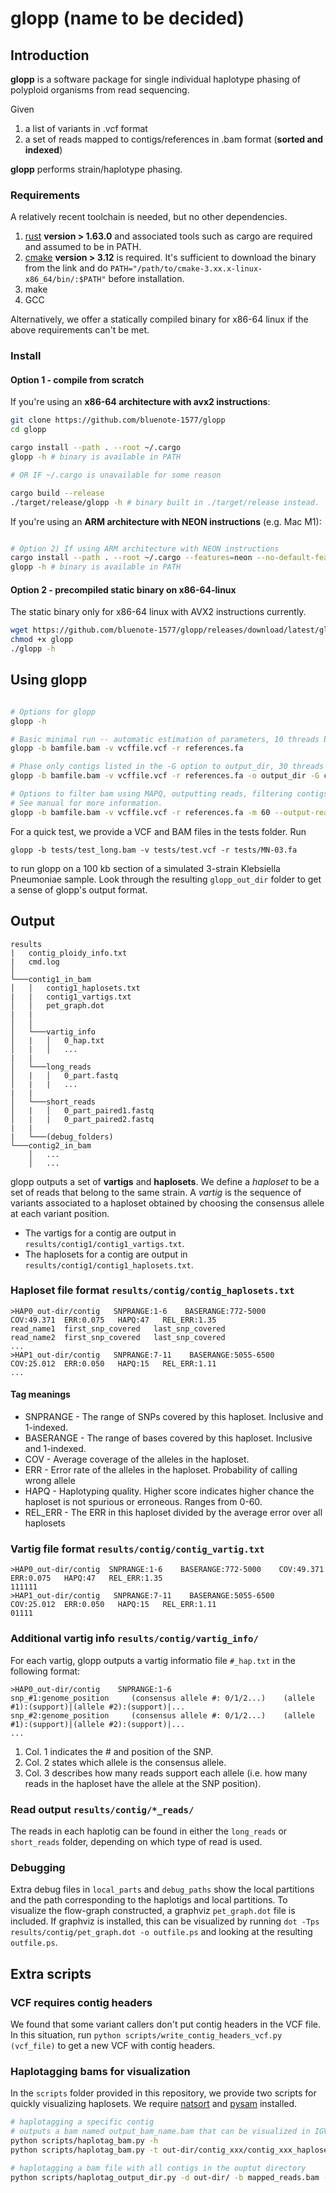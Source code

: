 # glopp (name to be decided) 

## Introduction

**glopp** is a software package for single individual haplotype phasing of polyploid organisms from read sequencing. 

Given 

1. a list of variants in .vcf format
2. a set of reads mapped to contigs/references in .bam format (**sorted and indexed**)

**glopp** performs strain/haplotype phasing.

### Requirements 

A relatively recent toolchain is needed, but no other dependencies. 

1. [rust](https://www.rust-lang.org/tools/install) **version > 1.63.0** and associated tools such as cargo are required and assumed to be in PATH.
2. [cmake](https://cmake.org/download/) **version > 3.12** is required. It's sufficient to download the binary from the link and do `PATH="/path/to/cmake-3.xx.x-linux-x86_64/bin/:$PATH"` before installation. 
3. make 
4. GCC 

Alternatively, we offer a statically compiled binary for x86-64 linux if the above requirements can't be met. 

### Install

#### Option 1 - compile from scratch

If you're using an **x86-64 architecture with avx2 instructions**: 

```sh
git clone https://github.com/bluenote-1577/glopp
cd glopp

cargo install --path . --root ~/.cargo 
glopp -h # binary is available in PATH

# OR IF ~/.cargo is unavailable for some reason

cargo build --release
./target/release/glopp -h # binary built in ./target/release instead.
```

If you're using an **ARM architecture with NEON instructions** (e.g. Mac M1): 

```sh

# Option 2) If using ARM architecture with NEON instructions
cargo install --path . --root ~/.cargo --features=neon --no-default-features
glopp -h # binary is available in PATH

```

#### Option 2 - precompiled static binary on **x86-64-linux**

The static binary only for x86-64 linux with AVX2 instructions currently. 

```sh
wget https://github.com/bluenote-1577/glopp/releases/download/latest/glopp
chmod +x glopp
./glopp -h
```

## Using glopp

``` sh

# Options for glopp
glopp -h

# Basic minimal run -- automatic estimation of parameters, 10 threads by default
glopp -b bamfile.bam -v vcffile.vcf -r references.fa

# Phase only contigs listed in the -G option to output_dir, 30 threads
glopp -b bamfile.bam -v vcffile.vcf -r references.fa -o output_dir -G contig_1 contig_2 contig_3 -t 30

# Options to filter bam using MAPQ, outputting reads, filtering contigs, supplementary alignments
# See manual for more information.
glopp -b bamfile.bam -v vcffile.vcf -r references.fa -m 60 --output-reads --snp-count-filter 1000 -X

```
For a quick test, we provide a VCF and BAM files in the tests folder. Run
```
glopp -b tests/test_long.bam -v tests/test.vcf -r tests/MN-03.fa 
```
to run glopp on a 100 kb section of a simulated 3-strain Klebsiella Pneumoniae sample. Look through the resulting `glopp_out_dir` folder to get a sense of glopp's output format. 

## Output

```
results
|   contig_ploidy_info.txt
|   cmd.log
│      
└───contig1_in_bam
│   │   contig1_haplosets.txt
|   |   contig1_vartigs.txt
│   │   pet_graph.dot
|   |   
│   │
│   └───vartig_info
│   |   │   0_hap.txt
│   |   │   ...
|   |
│   └───long_reads
│   |   │   0_part.fastq
│   |   |   ...
|   |
│   └───short_reads
│   |   │   0_part_paired1.fastq
│   |   |   0_part_paired2.fastq
|   |
|   └───(debug_folders)
└───contig2_in_bam
    │   ...
    │   ...
```
glopp outputs a set of **vartigs** and **haplosets**. We define a *haploset* to be a set of reads that belong to the same strain. A *vartig* is the sequence of variants associated to a haploset obtained by choosing the consensus allele at each variant position. 

* The vartigs for a contig are output in `results/contig1/contig1_vartigs.txt`. 
* The haplosets for a contig are output in `results/contig1/contig1_haplosets.txt`.

### Haploset file format ``results/contig/contig_haplosets.txt`` 

```
>HAP0_out-dir/contig   SNPRANGE:1-6    BASERANGE:772-5000    COV:49.371  ERR:0.075   HAPQ:47   REL_ERR:1.35
read_name1  first_snp_covered   last_snp_covered
read_name2  first_snp_covered   last_snp_covered
...
>HAP1_out-dir/contig   SNPRANGE:7-11    BASERANGE:5055-6500    COV:25.012  ERR:0.050   HAPQ:15   REL_ERR:1.11
...
```

#### Tag meanings

* SNPRANGE - The range of SNPs covered by this haploset. Inclusive and 1-indexed.
* BASERANGE - The range of bases covered by this haploset. Inclusive and 1-indexed.
* COV - Average coverage of the alleles in the haploset.
* ERR - Error rate of the alleles in the haploset. Probability of calling wrong allele
* HAPQ - Haplotyping quality. Higher score indicates higher chance the haploset is not spurious or erroneous. Ranges from 0-60.
* REL_ERR - The ERR in this haploset divided by the average error over all haplosets

### Vartig file format ``results/contig/contig_vartig.txt`` 

```
>HAP0_out-dir/contig  SNPRANGE:1-6    BASERANGE:772-5000    COV:49.371  ERR:0.075   HAPQ:47   REL_ERR:1.35
111111
>HAP1_out-dir/contig   SNPRANGE:7-11    BASERANGE:5055-6500    COV:25.012  ERR:0.050   HAPQ:15   REL_ERR:1.11
01111
```

### Additional vartig info ``results/contig/vartig_info/``
For each vartig, glopp outputs a vartig informatio file `#_hap.txt` in the following format:

```
>HAP0_out-dir/contig    SNPRANGE:1-6 
snp_#1:genome_position     (consensus allele #: 0/1/2...)    (allele #1):(support)|(allele #2):(support)|...
snp_#2:genome_position     (consensus allele #: 0/1/2...)    (allele #1):(support)|(allele #2):(support)|...
...

```

1. Col. 1 indicates the # and position of the SNP. 
2. Col. 2 states which allele is the consensus allele.
3. Col. 3 describes how many reads support each allele (i.e. how many reads in the haploset have the allele at the SNP position). 

### Read output ``results/contig/*_reads/``

The reads in each haplotig can be found in either the `long_reads` or `short_reads` folder, depending on which type of read is used. 

### Debugging

Extra debug files in `local_parts` and `debug_paths` show the local partitions and the path corresponding to the haplotigs and local partitions. To visualize the flow-graph constructed, a graphviz `pet_graph.dot` file is included. If graphviz is installed, this can be visualized by running `dot -Tps results/contig/pet_graph.dot -o outfile.ps` and looking at the resulting `outfile.ps`. 


## Extra scripts

### VCF requires contig headers
We found that some variant callers don't put contig headers in the VCF file. In this situation, run `python scripts/write_contig_headers_vcf.py (vcf_file)` to get a new VCF with contig headers.

### Haplotagging bams for visualization

In the `scripts` folder provided in this repository, we provide two scripts for quickly visualizing haplosets. We require [natsort](https://pypi.org/project/natsort/) and [pysam](https://github.com/pysam-developers/pysam) installed. 

```sh
# haplotagging a specific contig 
# outputs a bam named output_bam_name.bam that can be visualized in IGV
python scripts/haplotag_bam.py -h
python scripts/haplotag_bam.py -t out-dir/contig_xxx/contig_xxx_haplosets.txt -o output_bam_name -b mapped_reads.bam -n contig_xxx
```

```sh
# haplotagging a bam file with all contigs in the ouptut directory
python scripts/haplotag_output_dir.py -d out-dir/ -b mapped_reads.bam -o output_bam_name
```

